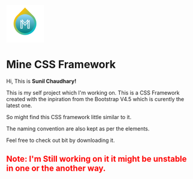 <img  width="100" height="100" src="Mine_CSS.png" alt="Mine CSS Framework Logo" />

# Mine CSS Framework

Hi, This is **Sunil Chaudhary!**

This is my self project which I'm working on. This is a CSS Framework created with the inpiration from the Bootstrap V4.5 which is curently the latest one.

So might find this CSS framework little similar to it.

The naming convention are also kept as per the elements.

Feel free to check out bit by downloading it.

<h2 style="color: red;"><b>Note: I'm Still working on it it might be unstable in one or the another way.</b></h2>
